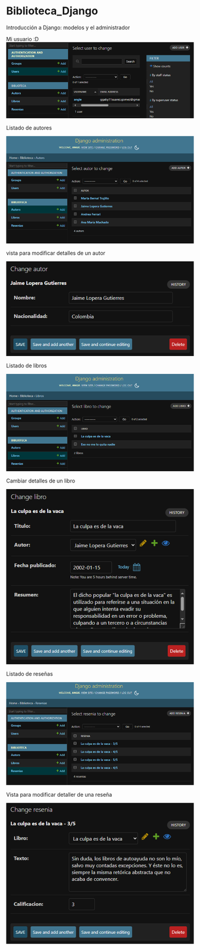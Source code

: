 # Biblioteca_Django
 Introducción a Django: modelos y el administrador

Mi usuario :D
![alt text](image-3.png)

Listado de autores

![alt text](image.png)

vista para modificar detalles de un autor

![alt text](image-6.png)

Listado de libros

![alt text](image-1.png)

Cambiar detalles de un libro

![alt text](image-5.png)

Listado de reseñas

![alt text](image-2.png)

Vista para modificar detaller de una reseña

![alt text](image-4.png)